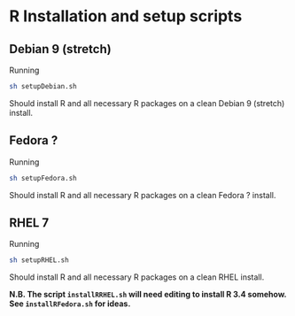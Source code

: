 # R Installation and setup scripts

## Debian 9 (stretch)

Running

```bash
sh setupDebian.sh
```

Should install R and all necessary R packages on a clean Debian 9 (stretch) install.

## Fedora ?

Running

```bash
sh setupFedora.sh
```

Should install R and all necessary R packages on a clean Fedora ? install.

## RHEL 7

Running

```bash
sh setupRHEL.sh
```

Should install R and all necessary R packages on a clean RHEL install.

**N.B. The script `installRRHEL.sh` will need editing to install R 3.4 somehow. See `installRFedora.sh` for ideas.**

